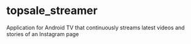 # topsale_streamer
Application for Android TV that continuously streams latest videos and stories of an Instagram page
